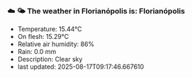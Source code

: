 ### ☁️ 🌤️  The weather in Florianópolis is: Florianópolis

- Temperature: 15.44°C
- On flesh: 15.29°C
- Relative air humidity: 86%
- Rain: 0.0 mm
- Description: Clear sky
- last updated: 2025-08-17T09:17:46.667610
